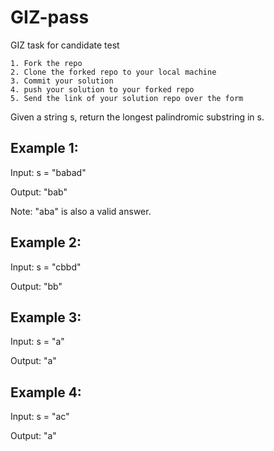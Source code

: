 # GIZ-pass
GIZ task for candidate test


    1. Fork the repo
    2. Clone the forked repo to your local machine
    3. Commit your solution
    4. push your solution to your forked repo
    5. Send the link of your solution repo over the form


Given a string s, return the longest palindromic substring in s.

## Example 1:

Input: s = "babad"

Output: "bab"

Note: "aba" is also a valid answer.


## Example 2:

Input: s = "cbbd"

Output: "bb"


## Example 3:

Input: s = "a"

Output: "a"


## Example 4:

Input: s = "ac"

Output: "a"
